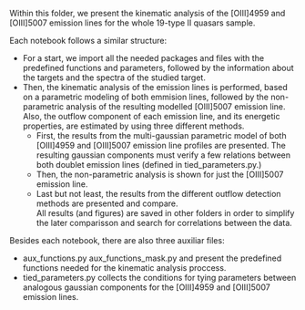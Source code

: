 Within this folder, we present the kinematic analysis of the [OIII]4959 and [OIII]5007 emission lines for the whole 19-type II quasars sample.

Each notebook follows a similar structure:
- For a start, we import all the needed packages and files with the predefined functions and parameters, followed by the information about the targets and the spectra 
of the studied target.
- Then, the kinematic analysis of the emission lines is performed, based on a parametric modeling of both emmision lines, followed by the non-parametric analysis of
the resulting modelled [OIII]5007 emission line. Also, the outflow component of each emission line, and its energetic properties, are estimated by using three different
methods.
  - First, the results from the multi-gaussian parametric model of both [OIII]4959 and [OIII]5007 emission line profiles are presented. The resulting gaussian components must verify a few relations between both doublet emission lines (defined in tied_parameters.py.)
  - Then, the non-parametric analysis is shown for just the [OIII]5007 emission line.
  - Last but not least, the results from the different outflow detection methods are presented and compare.  
All results (and figures) are saved in other folders in order to simplify the later comparisson and search for correlations between the data.

Besides each notebook, there are also three auxiliar files:
- aux_functions.py aux_functions_mask.py and present the predefined functions needed for the kinematic analysis proccess.
- tied_parameters.py collects the conditions for tying parameters between analogous gaussian components for the [OIII]4959 and [OIII]5007 emission lines.
